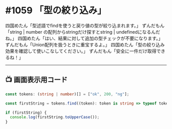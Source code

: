 # #1059 「型の絞り込み」

四国めたん「型述語でfindを使うと戻り値の型が絞り込まれます。」
ずんだもん「string | number の配列からstringだけ探すとstring | undefinedになるんだね。」
四国めたん「はい、結果に対して追加の型チェックが不要になります。」
ずんだもん「Union配列を扱うときに重宝するよ。」
四国めたん「型の絞り込み効果を確認して使いこなしてください。」
ずんだもん「安全に一件だけ取得できるね！」

---

## 📺 画面表示用コード

```typescript
const tokens: (string | number)[] = ["ok", 200, "ng"];

const firstString = tokens.find((token): token is string => typeof token === "string");

if (firstString) {
  console.log(firstString.toUpperCase());
}
```
